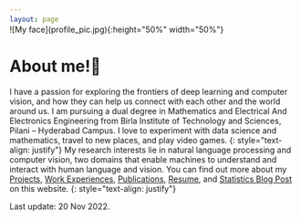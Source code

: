 ```yaml
---
layout: page
---
```


<span style="display:block; margin-top:-30px;">
![My face](profile_pic.jpg){:height="50%" width="50%"}
</span>


# About me!👋
I have a passion for exploring the frontiers of deep learning and computer vision, and how they can help us connect with each other and the world around us. I am pursuing a dual degree in Mathematics and Electrical And Electronics Engineering from Birla Institute of Technology and Sciences, Pilani – Hyderabad Campus. I love to experiment with data science and mathematics, travel to new places, and play video games.
{: style="text-align: justify"}
My research interests lie in natural language processing and computer vision, two domains that enable machines to understand and interact with human language and vision. You can find out more about my [Projects](/projects), [Work Experiences](/work), [Publications](/publications), [Resume](/Resume.pdf), and [Statistics Blog Post](/blogs) on this website.
{: style="text-align: justify"}

<p class="last-edit">Last update: 20 Nov 2022.</p>
